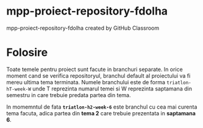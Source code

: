 # mpp-proiect-repository-fdolha
mpp-proiect-repository-fdolha created by GitHub Classroom

# Folosire
Toate temele pentru proiect sunt facute in branchuri separate. In orice moment cand se verifica repositoryul, branchul default al proiectului va fi mereu ultima tema terminata.
Numele branchului este de forma `triatlon-hT-week-W` unde T reprezinta numarul temei si W reprezinta saptamana din semestru in care trebuie predata partea din tema.

In momemntul de fata **`triatlon-h2-week-6`** este branchul cu cea mai curenta tema facuta, adica partea din **tema 2** care trebuie prezentata in **saptamana 6**.

